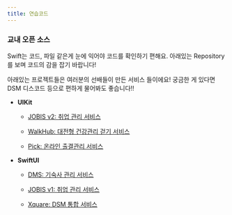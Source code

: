 ```yaml
---
title: 연습코드
---
```

### 교내 오픈 소스
    
Swift는 코드, 파일 같은게 눈에 익어야 코드를 확인하기 편해요. 아래있는 Repository를 보며 코드의 감을 잡기 바랍니다!
    
아래있는 프로젝트들은 여러분의 선배들이 만든 서비스 들이에요!
궁금한 게 있다면 DSM 디스코드 등으로 편하게 물어봐도 좋습니다!!
            
- **UIKit**
    - [JOBIS v2: 취업 관리 서비스](https://github.com/Team-return/JOBIS-DSM-iOS-v2)

    - [WalkHub: 대전형 건강관리 걷기 서비스](https://github.com/Walkhub/Walkhub)

    - [Pick: 온라인 출결관리 서비스](https://github.com/DSM-PICK/PiCK_iOS_V2)
- **SwiftUI**
    - [DMS: 기숙사 관리 서비스](https://github.com/team-aliens/DMS-iOS)
            
    - [JOBIS v1: 취업 관리 서비스](https://github.com/Team-return/JOBIS-DSM-iOS)

    - [Xquare: DSM 통합 서비스](https://github.com/team-xquare/xquare-iOS)